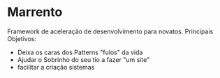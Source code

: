 # Marrento
Framework de aceleração de desenvolvimento para novatos.
Principais Objetivos:
* Deixa os caras dos Patterns "fulos" da vida
* Ajudar o Sobrinho do seu tio a fazer "um site"
* facilitar a criação sistemas
